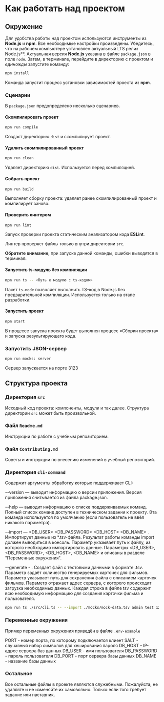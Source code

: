 # Как работать над проектом

## Окружение

Для удобства работы над проектом используются инструменты из **Node.js** и **npm**. Все необходимые настройки произведены. Убедитесь, что на рабочем компьютере установлен актуальный LTS релиз Node.js**. Актуальная версия **Node.js** указана в файле `package.json` в поле `node`. Затем, в терминале, перейдите в директорию с проектом и _единожды_ запустите команду:

```bash
npm install
```

Команда запустит процесс установки зависимостей проекта из **npm**.

### Сценарии

В `package.json` предопределено несколько сценариев.

#### Скомпилировать проект

```bash
npm run compile
```

Создаст директорию `dist` и скомпилирует проект.

#### Удалить скомпилированный проект

```bash
npm run clean
```

Удаляет директорию `dist`. Используется перед компиляцией.

#### Собрать проект

```bash
npm run build
```

Выполняет сборку проекта: удаляет ранее скомпилированный проект и компилирует заново.

#### Проверить линтером

```bash
npm run lint
```

Запуск проверки проекта статическим анализатором кода **ESLint**.

Линтер проверяет файлы только внутри директории `src`.

**Обратите внимание**, при запуске данной команды, ошибки выводятся в терминал.

#### Запустить ts-модуль без компиляции

```bash
npm run ts -- <Путь к модулю с ts-кодом>
```

Пакет `ts-node` позволяет выполнить TS-код в Node.js без предварительной компиляции. Используется только на этапе разработки.

#### Запустить проект

```bash
npm start
```

В процессе запуска проекта будет выполнен процесс «Сборки проекта» и запуска результирующего кода.

### Запустить JSON-сервер

```bash
npm run mocks: server
```

Сервер запускается на порте 3123

## Структура проекта

### Директория `src`

Исходный код проекта: компоненты, модули и так далее. Структура директории `src` может быть произвольной.

### Файл `Readme.md`

Инструкции по работе с учебным репозиторием.

### Файл `Contributing.md`

Советы и инструкции по внесению изменений в учебный репозиторий.

### Директория `cli-command`

Содержит аргументы обработку которых поддерживает CLI:

--version — выводит информацию о версии приложения. Версия приложения считывается из файла package.json.

--help — выводит информацию о списке поддерживаемых команд. Полный список команд доступен в техническом задании к проекту. Эта команда используется по умолчанию (если пользователь не ввёл никакого параметра).

--import — <filepath> <DB_USER> <DB_PASSWORD> <DB_HOST> <DB_NAME> <SALT> . Импортирует данные из *.tsv-файла. Результат работы команды import должен выводиться в консоль. Параметр <filepath> указывает путь к файлу, из которого необходимо импортировать данные. Параметры <DB_USER>, <DB_PASSWORD>, <DB_HOST>, <DB_NAME> и <SALT> описаны в разделе "Переменные окружения".

--generate - <n> <filepath> <url>. Создает файл с тестовыми данными в формате .tsv. Параметр <n> задаёт количество генерируемых карточек для фильмов. Параметр <filepath> указывает путь для сохранения файла с описанием карточек фильмов. Параметр <url> отражает адрес сервера, с которого происходит загрузка необходимых данных. Каждая строка в файле tsv содержит всю необходимую информацию для создания карточки фильма и пользователя.

```bash
npm run ts ./src/cli.ts -- --import ./mocks/mock-data.tsv admin test 127.0.0.1 course-nodejs-restapi secret
```

### Переменные окружения
Пример переменных окружения приведён в файле `.env-example`

PORT - номер порта, по которому подключается клиент
SALT - случайный набор символов для хеширования пароля
DB_HOST - IP-адрес сервера баз данных
DB_USER - имя пользователя
DB_PASSWORD - пароль пользователя
DB_PORT - порт сервера базы данных
DB_NAME - название базы данных

### Остальное

Все остальные файлы в проекте являются служебными. Пожалуйста, не удаляйте и не изменяйте их самовольно. Только если того требует задание или наставник.
